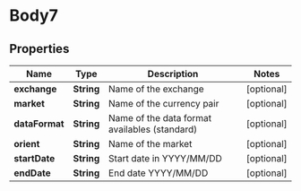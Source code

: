 # Body7

## Properties
Name | Type | Description | Notes
------------ | ------------- | ------------- | -------------
**exchange** | **String** | Name of the exchange |  [optional]
**market** | **String** | Name of the currency pair |  [optional]
**dataFormat** | **String** | Name of the data format availables (standard) |  [optional]
**orient** | **String** | Name of the market |  [optional]
**startDate** | **String** | Start date in YYYY/MM/DD |  [optional]
**endDate** | **String** | End date YYYY/MM/DD |  [optional]
